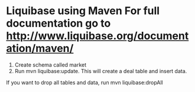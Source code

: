Liquibase using Maven  For full documentation go to http://www.liquibase.org/documentation/maven/
=========

1. Create schema called market
2. Run mvn liquibase:update.  This will create a deal table and insert data. 

If you want to drop all tables and data, run mvn liquibase:dropAll


